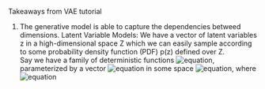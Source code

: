Takeaways from VAE tutorial
1. The generative model is able to capture the dependencies betweed dimensions. 
Latent Variable Models: We have a vector of latent variables z in a high-dimensional space Z which we can easily sample according to some probability density function (PDF) p(z) defined over Z.  
Say we have a family of deterministic functions ![equation](http://www.sciweavers.org/tex2img.php?eq=f(z;\theta)&bc=White&fc=Black&im=jpg&fs=12&ff=arev&edit=), parameterized by a vector ![equation](http://www.sciweavers.org/tex2img.php?eq=\theta&bc=White&fc=Black&im=jpg&fs=12&ff=arev&edit=) in some space ![equation](http://www.sciweavers.org/tex2img.php?eq=\Theta&bc=White&fc=Black&im=jpg&fs=12&ff=arev&edit=), 
where 
![equation](http://www.sciweavers.org/tex2img.php?eq=f:Z\times\Theta->X&bc=White&fc=Black&im=jpg&fs=12&ff=arev&edit=)
